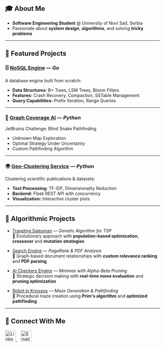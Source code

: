 ## 🎓 About Me
- **Software Engineering Student** @ University of Novi Sad, Serbia  
- Passionate about **system design**, **algorithms**, and solving **tricky problems**  

---

## 🚀 Featured Projects

### 🗄️ [NoSQL Engine](https://github.com/IgorAmi52/NoSQL-Engine) — *Go*  
A database engine built from scratch:  
- **Data Structures:** B+ Trees, LSM Trees, Bloom Filters  
- **Features:** Crash Recovery, Compaction, SSTable Management  
- **Query Capabilities:** Prefix Iteration, Range Queries  

---

### 🐍 [Graph Coverage AI](https://github.com/IgorAmi52/Blind-Snake-Problem) — *Python*  
JetBrains Challenge: Blind Snake Pathfinding  
- Unknown Map Exploration  
- Optimal Strategy Under Uncertainty  
- Custom Pathfinding Algorithm  

---

### 🌍 [Geo-Clustering Service](https://github.com/IgorAmi52/Geo-Cluster-Web) — *Python*  
Clustering scientific publications & datasets:  
- **Text Processing:** TF-IDF, Dimensionality Reduction  
- **Backend:** Flask REST API with concurrency  
- **Visualization:** Interactive cluster plots  

---

## 🧠 Algorithmic Projects
- [Traveling Salesman](https://github.com/re-pixel/TravelingSalesman) — *Genetic Algorithm for TSP*  
  🔹 Evolutionary approach with **population-based optimization**, **crossover** and **mutation strategies**

- [Search Engine](https://github.com/IgorAmi52/Search-Engine) — *PageRank & PDF Analysis*  
  🔹 Graph-based document relationships with **custom relevance ranking** and **PDF parsing**

- [AI Checkers Engine](https://github.com/IgorAmi52/Checkers-Engine) — *Minimax with Alpha-Beta Pruning*  
  🔹 Strategic decision making with **real-time move evaluation** and **pruning optimization**

- [Robot in Knossos](https://github.com/IgorAmi52/Robot-in-Knossos) — *Maze Generation & Pathfinding*  
  🔹 Procedural maze creation using **Prim's algorithm** and **optimized pathfinding**

---

## 💬 Connect With Me
<div >
  <a href="https://www.linkedin.com/in/igor-amidzic-490b45212/">
    <img src="https://img.shields.io/badge/LinkedIn-0077B5?style=for-the-badge&logo=linkedin&logoColor=white" alt="LinkedIn" height="35"/>
  </a>
  &nbsp;&nbsp;
  <a href="mailto:igorami44@gmail.com">
    <img src="https://img.shields.io/badge/Email-EA4335?style=for-the-badge&logo=gmail&logoColor=white" alt="Email" height="35"/>
  </a>
</div>

